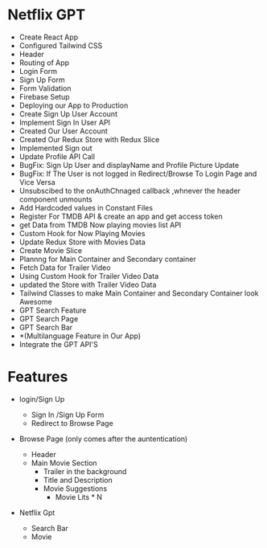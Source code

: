 # Netflix GPT
- Create React App
- Configured Tailwind CSS
- Header
- Routing of App
- Login Form
- Sign Up Form
- Form Validation
- Firebase Setup
- Deploying our App to Production
- Create Sign Up User Account
- Implement Sign In User API
- Created Our User Account
- Created Our Redux Store with Redux Slice
- Implemented Sign out
- Update Profile API Call
- BugFix: Sign Up User and displayName and Profile Picture Update
- BugFix: If The User is not logged in Redirect/Browse To Login Page and Vice Versa
- Unsubscibed to the onAuthChnaged callback ,whnever the header component unmounts
- Add Hardcoded values in Constant Files
- Register For TMDB API & create an app and get access token
- get Data from TMDB Now playing movies list API
- Custom Hook for Now Playing Movies
- Update Redux Store with Movies Data
- Create Movie Slice
- Plannng for Main Container and Secondary container 
- Fetch Data for Trailer Video
- Using Custom Hook for Trailer Video Data
- updated the Store with Trailer Video Data
- Tailwind Classes to make Main Container and Secondary Container look Awesome
- GPT Search Feature
- GPT Search Page
- GPT Search Bar
- *(Multilanguage Feature in Our App)
- Integrate the GPT API'S

# Features
- login/Sign Up
   - Sign In /Sign Up Form
   - Redirect to Browse Page

- Browse Page (only comes after the auntentication)
   - Header
   - Main Movie Section
       - Trailer in the background
       - Title and Description
       - Movie Suggestions
          - Movie Lits * N

- Netflix Gpt
   - Search Bar
   - Movie
